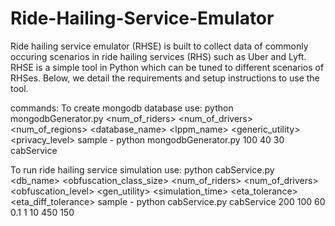 # Ride-Hailing-Service-Emulator

Ride hailing service emulator (RHSE) is built to collect data of commonly occuring scenarios in ride hailing services (RHS) such as Uber and Lyft. RHSE is a simple tool in Python which can be tuned to different scenarios of RHSes. Below, we detail the requirements and setup instructions to use the tool.




commands:
To create mongodb database use:
	python mongodbGenerator.py <num_of_riders> <num_of_drivers> <num_of_regions> <database_name> <lppm_name> <generic_utility> <privacy_level>
	sample - python mongodbGenerator.py 100 40 30 cabService
	
To run ride hailing service simulation use:
	python cabService.py <db_name> <obfuscation_class_size> <num_of_riders> <num_of_drivers> <obfuscation_level> <gen_utility> <simulation_time> <eta_tolerance> <eta_diff_tolerance>
	sample - python cabService.py cabService 200 100 60 0.1 1 10 450 150
